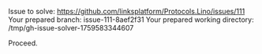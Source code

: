 Issue to solve: https://github.com/linksplatform/Protocols.Lino/issues/111
Your prepared branch: issue-111-8aef2f31
Your prepared working directory: /tmp/gh-issue-solver-1759583344607

Proceed.